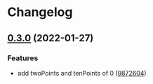 # Changelog

## [0.3.0](https://www.github.com/cheminfo/nmr-xy-testdata/compare/v0.2.1...v0.3.0) (2022-01-27)


### Features

* add twoPoints and tenPoints of 0 ([9872604](https://www.github.com/cheminfo/nmr-xy-testdata/commit/987260405e90559992385d51806e0053767e8d16))
